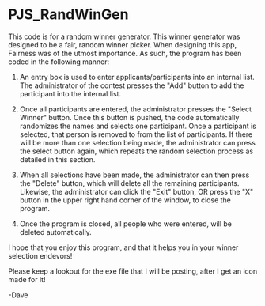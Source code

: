 # PJS_RandWinGen

This code is for a random winner generator. This winner generator was designed to be a fair, random winner picker. When designing this app, Fairness was of the utmost importance. As such, the program has been coded in the following manner:
1) An entry box is used to enter applicants/participants into  an internal list. The administrator of the contest presses the "Add" button to add the participant into the internal list.

2) Once all participants are  entered, the administrator presses the "Select Winner" button. Once this button is pushed, the code automatically randomizes the names and selects one participant. Once a participant is selected, that person is removed to from the list of participants. If there will be more than one selection being made, the administrator can press the select button again, which repeats the random selection process as detailed in this section.

3) When all selections have been made, the administrator can then press the "Delete" button, which will delete all the remaining participants. Likewise, the administrator can click the "Exit" button, OR press the "X" button in the upper right hand corner of the window, to close the program.

4) Once the program is closed, all people who were entered, will be deleted automatically.

I hope that you enjoy this program, and that it helps you in your winner selection endevors!

Please keep a lookout for the exe file that I will be posting, after I get an icon made for it!

-Dave
